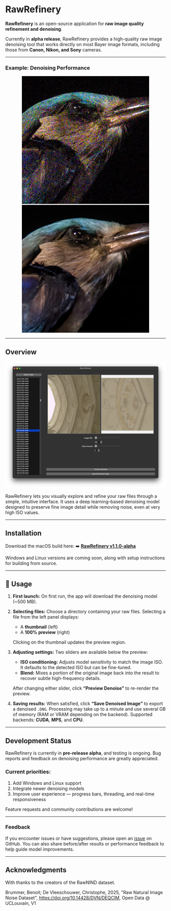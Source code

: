 # RawRefinery

**RawRefinery** is an open-source application for **raw image quality refinement and denoising**.

Currently in **alpha release**, RawRefinery provides a high-quality raw image denoising tool that works directly on most Bayer image formats, including those from **Canon, Nikon, and Sony** cameras.

---

### Example: Denoising Performance

<div align="center">
  <img src="https://github.com/rymuelle/RawRefinery/blob/main/examples/Bayer_TEST_MuseeL-bluebirds-A7C_ISO65535_sha1=eb9cb3e1d80f48b93d0aabe20458870c5c1ef2fa.jpg" alt="Noisy Image" width="400"/>
  <img src="https://github.com/rymuelle/RawRefinery/blob/main/examples/Bayer_TEST_MuseeL-bluebirds-A7C_ISO65535_sha1=eb9cb3e1d80f48b93d0aabe20458870c5c1ef2fa_65534_denoised.DNG.jpg" alt="Denoised" width="400"/>
</div>

---

## Overview

![RawRefinery main window](https://github.com/rymuelle/RawRefinery/blob/main/examples/RawRefinery.png)

RawRefinery lets you visually explore and refine your raw files through a simple, intuitive interface.
It uses a deep learning–based denoising model designed to preserve fine image detail while removing noise, even at very high ISO values.

---

## Installation

Download the macOS build here:
➡️ [**RawRefinery v1.1.0-alpha**](https://github.com/rymuelle/RawRefinery/releases/tag/v1.1.0-alpha)

Windows and Linux versions are coming soon, along with setup instructions for building from source.

---

## 🚀 Usage

1. **First launch:**
   On first run, the app will download the denoising model (~500 MB).

2. **Selecting files:**
   Choose a directory containing your raw files. Selecting a file from the left panel displays:

   * A **thumbnail** (left)
   * A **100% preview** (right)

   Clicking on the thumbnail updates the preview region.

3. **Adjusting settings:**
   Two sliders are available below the preview:

   * **ISO conditioning:** Adjusts model sensitivity to match the image ISO. It defaults to the detected ISO but can be fine-tuned.
   * **Blend:** Mixes a portion of the original image back into the result to recover subtle high-frequency details.

   After changing either slider, click **“Preview Denoise”** to re-render the preview.

4. **Saving results:**
   When satisfied, click **“Save Denoised Image”** to export a denoised `.DNG`.
   Processing may take up to a minute and use several GB of memory (RAM or VRAM depending on the backend).
   Supported backends: **CUDA**, **MPS**, and **CPU**.

---

## Development Status

RawRefinery is currently in **pre-release alpha**, and testing is ongoing.
Bug reports and feedback on denoising performance are greatly appreciated.

### Current priorities:

1. Add Windows and Linux support
2. Integrate newer denoising models
3. Improve user experience — progress bars, threading, and real-time responsiveness

Feature requests and community contributions are welcome!

---

### Feedback

If you encounter issues or have suggestions, please open an [issue](https://github.com/rymuelle/RawRefinery/issues) on GitHub.
You can also share before/after results or performance feedback to help guide model improvements.

----

## Acknowledgments

With thanks to the creators of the RawNIND dataset.


Brummer, Benoit; De Vleeschouwer, Christophe, 2025, "Raw Natural Image Noise Dataset", https://doi.org/10.14428/DVN/DEQCIM, Open Data @ UCLouvain, V1 
